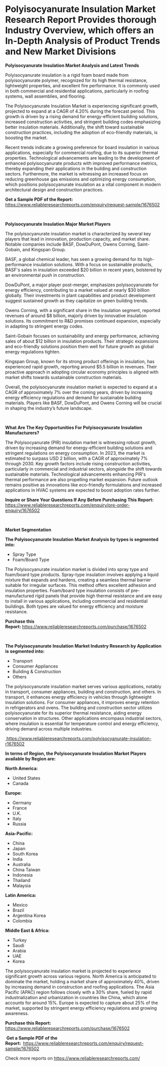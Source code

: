 <p><h1>Polyisocyanurate Insulation Market Research Report Provides thorough Industry Overview, which offers an In-Depth Analysis of Product Trends and New Market Divisions</h1></p><p><strong>Polyisocyanurate Insulation Market Analysis and Latest Trends</strong></p>
<p><p>Polyisocyanurate insulation is a rigid foam board made from polyisocyanurate polymer, recognized for its high thermal resistance, lightweight properties, and excellent fire performance. It is commonly used in both commercial and residential applications, particularly in roofing systems, wall assemblies, and flooring.</p><p>The Polyisocyanurate Insulation Market is experiencing significant growth, projected to expand at a CAGR of 4.20% during the forecast period. This growth is driven by a rising demand for energy-efficient building solutions, increased construction activities, and stringent building codes emphasizing better insulation materials. Additionally, the shift toward sustainable construction practices, including the adoption of eco-friendly materials, is boosting the market.</p><p>Recent trends indicate a growing preference for board insulation in various applications, especially for commercial roofing, due to its superior thermal properties. Technological advancements are leading to the development of enhanced polyisocyanurate products with improved performance metrics, thereby expanding their applications in the building and construction sectors. Furthermore, the market is witnessing an increased focus on reducing greenhouse gas emissions and optimizing energy consumption, which positions polyisocyanurate insulation as a vital component in modern architectural design and construction practices.</p></p>
<p><strong>Get a Sample PDF of the Report:&nbsp;</strong> <a href="https://www.reliableresearchreports.com/enquiry/request-sample/1676502?utm_campaign=2487&utm_medium=2&utm_source=Github&utm_content=ia&utm_term=31032025&utm_id=polyisocyanurate-insulation">https://www.reliableresearchreports.com/enquiry/request-sample/1676502</a></p>
<p>&nbsp;</p>
<p><strong>Polyisocyanurate Insulation Major Market Players</strong></p>
<p><p>The polyisocyanurate insulation market is characterized by several key players that lead in innovation, production capacity, and market share. Notable companies include BASF, DowDuPont, Owens Corning, Saint-Gobain, and Kingspan Group.</p><p>BASF, a global chemical leader, has seen a growing demand for its high-performance insulation solutions. With a focus on sustainable products, BASF's sales in insulation exceeded $20 billion in recent years, bolstered by an environmental push in construction. </p><p>DowDuPont, a major player post-merger, emphasizes polyisocyanurate for energy efficiency, contributing to a market valued at nearly $30 billion globally. Their investments in plant capabilities and product development suggest sustained growth as they capitalize on green building trends.</p><p>Owens Corning, with a significant share in the insulation segment, reported revenues of around $8 billion, majorly driven by innovative insulation solutions. Its commitment to R&D promises continued expansion, especially in adapting to stringent energy codes.</p><p>Saint-Gobain focuses on sustainability and energy performance, achieving sales of about $12 billion in insulation products. Their strategic expansions and eco-friendly solutions position them well for future growth as global energy regulations tighten.</p><p>Kingspan Group, known for its strong product offerings in insulation, has experienced rapid growth, reporting around $5.5 billion in revenues. Their proactive approach in adopting circular economy principles is aligned with market shifts towards sustainable construction materials.</p><p>Overall, the polyisocyanurate insulation market is expected to expand at a CAGR of approximately 7% over the coming years, driven by increasing energy efficiency regulations and demand for sustainable building materials. Players like BASF, DowDuPont, and Owens Corning will be crucial in shaping the industry’s future landscape.</p></p>
<p>&nbsp;</p>
<p><strong>What Are The Key Opportunities For Polyisocyanurate Insulation Manufacturers?</strong></p>
<p><p>The Polyisocyanurate (PIR) insulation market is witnessing robust growth, driven by increasing demand for energy-efficient building solutions and stringent regulations on energy consumption. In 2023, the market is estimated to surpass USD 2 billion, with a CAGR of approximately 7% through 2030. Key growth factors include rising construction activities, particularly in commercial and industrial sectors, alongside the shift towards sustainable materials. Technological advancements enhancing PIR's thermal performance are also propelling market expansion. Future outlook remains positive as innovations like eco-friendly formulations and increased applications in HVAC systems are expected to boost adoption rates further.</p></p>
<p><strong>Inquire or Share Your Questions If Any Before Purchasing This Report:</strong> <a href="https://www.reliableresearchreports.com/enquiry/pre-order-enquiry/1676502?utm_campaign=2487&utm_medium=2&utm_source=Github&utm_content=ia&utm_term=31032025&utm_id=polyisocyanurate-insulation">https://www.reliableresearchreports.com/enquiry/pre-order-enquiry/1676502</a></p>
<p>&nbsp;</p>
<p><strong>Market Segmentation</strong></p>
<p><strong>The Polyisocyanurate Insulation Market Analysis by types is segmented into:</strong></p>
<p><ul><li>Spray Type</li><li>Foam/Board Type</li></ul></p>
<p><p>The Polyisocyanurate insulation market is divided into spray type and foam/board type products. Spray-type insulation involves applying a liquid mixture that expands and hardens, creating a seamless thermal barrier suitable for irregular surfaces. This method offers excellent adhesion and insulation properties. Foam/board type insulation consists of pre-manufactured rigid panels that provide high thermal resistance and are easy to install in various applications, including commercial and residential buildings. Both types are valued for energy efficiency and moisture resistance.</p></p>
<p><strong>Purchase this Report:&nbsp;</strong><a href="https://www.reliableresearchreports.com/purchase/1676502?utm_campaign=2487&utm_medium=2&utm_source=Github&utm_content=ia&utm_term=31032025&utm_id=polyisocyanurate-insulation">https://www.reliableresearchreports.com/purchase/1676502</a></p>
<p>&nbsp;</p>
<p><strong>The Polyisocyanurate Insulation Market Industry Research by Application is segmented into:</strong></p>
<p><ul><li>Transport</li><li>Consumer Appliances</li><li>Building & Construction</li><li>Others</li></ul></p>
<p><p>The polyisocyanurate insulation market serves various applications, notably in transport, consumer appliances, building and construction, and others. In transport, it enhances energy efficiency in vehicles through lightweight insulation solutions. For consumer appliances, it improves energy retention in refrigerators and ovens. The building and construction sector utilizes polyisocyanurate for its superior thermal resistance, aiding energy conservation in structures. Other applications encompass industrial sectors, where insulation is essential for temperature control and energy efficiency, driving demand across multiple industries.</p></p>
<p><a href="https://www.reliableresearchreports.com/polyisocyanurate-insulation-r1676502?utm_campaign=2487&utm_medium=2&utm_source=Github&utm_content=ia&utm_term=31032025&utm_id=polyisocyanurate-insulation">&nbsp;https://www.reliableresearchreports.com/polyisocyanurate-insulation-r1676502</a></p>
<p><strong>In terms of Region, the Polyisocyanurate Insulation Market Players available by Region are:</strong></p>
<p>
    <p> <strong> North America: </strong>
        <ul>
            <li>United States</li>
            <li>Canada</li>
        </ul>
        </p> 
    <p> <strong> Europe: </strong>
        <ul>
            <li>Germany</li>
            <li>France</li>
            <li>U.K.</li>
            <li>Italy</li>
            <li>Russia</li>
        </ul>
        </p> 
    <p> <strong> Asia-Pacific: </strong>
        <ul>
            <li>China</li>
            <li>Japan</li>
            <li>South Korea</li>
            <li>India</li>
            <li>Australia</li>
            <li>China Taiwan</li>
            <li>Indonesia</li>
            <li>Thailand</li>
            <li>Malaysia</li>
        </ul>
        </p> 
    <p> <strong> Latin America: </strong>
        <ul>
            <li>Mexico</li>
            <li>Brazil</li>
            <li>Argentina Korea</li>
            <li>Colombia</li>
        </ul>
        </p> 
    <p> <strong> Middle East & Africa: </strong>
        <ul>
            <li>Turkey</li>
            <li>Saudi</li>
            <li>Arabia</li>
            <li>UAE</li>
            <li>Korea</li>
        </ul>
    </p>
    </p>
<p><p>The polyisocyanurate insulation market is projected to experience significant growth across various regions. North America is anticipated to dominate the market, holding a market share of approximately 40%, driven by increasing demand in construction and roofing applications. The Asia Pacific (APAC) region follows closely with a 30% share, fueled by rapid industrialization and urbanization in countries like China, which alone accounts for around 15%. Europe is expected to capture about 25% of the market, supported by stringent energy efficiency regulations and growing awareness.</p></p>
<p><strong>Purchase this Report: </strong><a href="https://www.reliableresearchreports.com/purchase/1676502?utm_campaign=2487&utm_medium=2&utm_source=Github&utm_content=ia&utm_term=31032025&utm_id=polyisocyanurate-insulation">https://www.reliableresearchreports.com/purchase/1676502</a></p>
<p>&nbsp;<strong>Get a Sample PDF of the Report:&nbsp;&nbsp;</strong><a href="https://www.reliableresearchreports.com/enquiry/request-sample/1676502?utm_campaign=2487&utm_medium=2&utm_source=Github&utm_content=ia&utm_term=31032025&utm_id=polyisocyanurate-insulation">https://www.reliableresearchreports.com/enquiry/request-sample/1676502</a></p>
<p><strong></strong></p>
<p>Check more reports on <a href="https://www.reliableresearchreports.com/?utm_campaign=2487&utm_medium=2&utm_source=Github&utm_content=ia&utm_term=31032025&utm_id=polyisocyanurate-insulation">https://www.reliableresearchreports.com/</a></p>